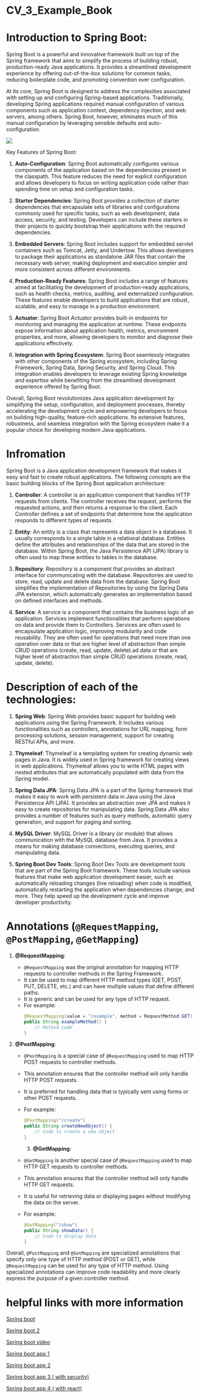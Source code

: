 # CV_3_Example_Book

# Introduction to Spring Boot:

Spring Boot is a powerful and innovative framework built on top of the Spring framework that aims to simplify the process of building robust, production-ready Java applications. It provides a streamlined development experience by offering out-of-the-box solutions for common tasks, reducing boilerplate code, and promoting convention over configuration.

At its core, Spring Boot is designed to address the complexities associated with setting up and configuring Spring-based applications. Traditionally, developing Spring applications required manual configuration of various components such as application context, dependency injection, and web servers, among others. Spring Boot, however, eliminates much of this manual configuration by leveraging sensible defaults and auto-configuration.

<img src='./spring.png' >

Key Features of Spring Boot:

1. **Auto-Configuration**: Spring Boot automatically configures various components of the application based on the dependencies present in the classpath. This feature reduces the need for explicit configuration and allows developers to focus on writing application code rather than spending time on setup and configuration tasks.

2. **Starter Dependencies**: Spring Boot provides a collection of starter dependencies that encapsulate sets of libraries and configurations commonly used for specific tasks, such as web development, data access, security, and testing. Developers can include these starters in their projects to quickly bootstrap their applications with the required dependencies.

3. **Embedded Servers**: Spring Boot includes support for embedded servlet containers such as Tomcat, Jetty, and Undertow. This allows developers to package their applications as standalone JAR files that contain the necessary web server, making deployment and execution simpler and more consistent across different environments.

4. **Production-Ready Features**: Spring Boot includes a range of features aimed at facilitating the development of production-ready applications, such as health checks, metrics, auditing, and externalized configuration. These features enable developers to build applications that are robust, scalable, and easy to manage in a production environment.

5. **Actuator**: Spring Boot Actuator provides built-in endpoints for monitoring and managing the application at runtime. These endpoints expose information about application health, metrics, environment properties, and more, allowing developers to monitor and diagnose their applications effectively.

6. **Integration with Spring Ecosystem**: Spring Boot seamlessly integrates with other components of the Spring ecosystem, including Spring Framework, Spring Data, Spring Security, and Spring Cloud. This integration enables developers to leverage existing Spring knowledge and expertise while benefiting from the streamlined development experience offered by Spring Boot.

Overall, Spring Boot revolutionizes Java application development by simplifying the setup, configuration, and deployment processes, thereby accelerating the development cycle and empowering developers to focus on building high-quality, feature-rich applications. Its extensive features, robustness, and seamless integration with the Spring ecosystem make it a popular choice for developing modern Java applications.

# Infromation

Spring Boot is a Java application development framework that makes it easy and fast to create robust applications. The following concepts are the basic building blocks of the Spring Boot application architecture:

1. **Controller**: A controller is an application component that handles HTTP requests from clients. The controller receives the request, performs the requested actions, and then returns a response to the client. Each Controller defines a set of endpoints that determine how the application responds to different types of requests.

2. **Entity**: An entity is a class that represents a data object in a database. It usually corresponds to a single table in a relational database. Entities define the attributes and relationships of the data that are stored in the database. Within Spring Boot, the Java Persistence API (JPA) library is often used to map these entities to tables in the database.

3. **Repository**: Repository is a component that provides an abstract interface for communicating with the database. Repositories are used to store, read, update and delete data from the database. Spring Boot simplifies the implementation of Repositories by using the Spring Data JPA extension, which automatically generates an implementation based on defined interfaces and methods.

4. **Service**: A service is a component that contains the business logic of an application. Services implement functionalities that perform operations on data and provide them to Controllers. Services are often used to encapsulate application logic, improving modularity and code reusability. They are often used for operations that need more than one operation over data or that are higher level of abstraction than simple CRUD operations (create, read, update, delete).ad data or that are higher level of abstraction than simple CRUD operations (create, read, update, delete).


# Description of each of the technologies:

1. **Spring Web**: Spring Web provides basic support for building web applications using the Spring Framework. It includes various functionalities such as controllers, annotations for URL mapping, form processing solutions, session management, support for creating RESTful APIs, and more.

2. **Thymeleaf**: Thymeleaf is a templating system for creating dynamic web pages in Java. It is widely used in Spring framework for creating views in web applications. Thymeleaf allows you to write HTML pages with nested attributes that are automatically populated with data from the Spring model.

3. **Spring Data JPA**: Spring Data JPA is a part of the Spring framework that makes it easy to work with persistent data in Java using the Java Persistence API (JPA). It provides an abstraction over JPA and makes it easy to create repositories for manipulating data. Spring Data JPA also provides a number of features such as query methods, automatic query generation, and support for paging and sorting.

4. **MySQL Driver**: MySQL Driver is a library (or module) that allows communication with the MySQL database from Java. It provides a means for making database connections, executing queries, and manipulating data.

5. **Spring Boot Dev Tools**: Spring Boot Dev Tools are development tools that are part of the Spring Boot framework. These tools include various features that make web application development easier, such as automatically reloading changes (live reloading) when code is modified, automatically restarting the application when dependencies change, and more. They help speed up the development cycle and improve developer productivity.

# Annotations (`@RequestMapping`, `@PostMapping`, `@GetMapping`) 

1. **@RequestMapping**:
   - `@RequestMapping` was the original annotation for mapping HTTP requests to controller methods in the Spring Framework.
   - It can be used to map different HTTP method types (GET, POST, PUT, DELETE, etc.) and can have multiple values that define different paths.
   - It is generic and can be used for any type of HTTP request.
   - For example:
     ```java
     @RequestMapping(value = "/example", method = RequestMethod.GET)
     public String exampleMethod() {
         // Method code
     }
     ```

2. **@PostMapping**:
   - `@PostMapping` is a special case of `@RequestMapping` used to map HTTP POST requests to controller methods.
   - This annotation ensures that the controller method will only handle HTTP POST requests.
   - It is preferred for handling data that is typically sent using forms or other POST requests.
   - For example:
     ```java
     @PostMapping("/create")
     public String createNewObject() {
         // Code to create a new object
     }
      ```

     3. **@GetMapping**:
   - `@GetMapping` is another special case of `@RequestMapping` used to map HTTP GET requests to controller methods.
   - This annotation ensures that the controller method will only handle HTTP GET requests.
   - It is useful for retrieving data or displaying pages without modifying the data on the server.
   - For example:
     ```java
     @GetMapping("/show")
     public String showData() {
         // Code to display data
     }
     ```

Overall, `@PostMapping` and `@GetMapping` are specialized annotations that specify only one type of HTTP method (POST or GET), while `@RequestMapping` can be used for any type of HTTP method. Using specialized annotations can improve code readability and more clearly express the purpose of a given controller method.


# helpful links with more information

[Spring boot ](https://www.tutorialspoint.com/spring_boot/spring_boot_introduction.htm)

[Spring boot 2 ](https://www.javatpoint.com/spring-boot-tutorial)

[Spring boot video ](https://www.youtube.com/watch?v=Nv2DERaMx-4&t=12584s)

[Spring boot app 1 ](https://www.youtube.com/watch?v=HYGnVeCs0Yg)

[Spring boot app 2 ](https://www.youtube.com/watch?v=6zfIxgaVkQI)

[Spring boot app 3 ( with security) ](https://www.youtube.com/watch?v=4ga5bcBPgzo&list=PLvXZgw5HRzfgCcoV2KV2eIIemC6sl8Xla)

[Spring boot app 4 ( with react) ](https://www.youtube.com/watch?v=O_XL9oQ1_To)



